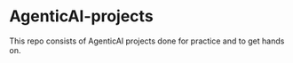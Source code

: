 # AgenticAI-projects
This repo consists of AgenticAI projects done for practice and to get hands on.
